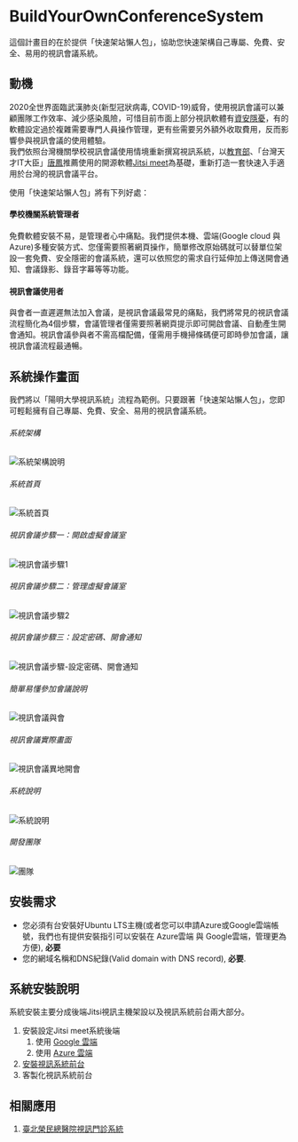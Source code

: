 # BuildYourOwnConferenceSystem
這個計畫目的在於提供「快速架站懶人包」，協助您快速架構自己專屬、免費、安全、易用的視訊會議系統。

## 動機
2020全世界面臨武漢肺炎(新型冠狀病毒, COVID-19)威脅，使用視訊會議可以兼顧團隊工作效率、減少感染風險，可惜目前市面上部分視訊軟體有[資安隱憂](https://3c.ltn.com.tw/news/40047 "自由時報")，有的軟體設定過於複雜需要專門人員操作管理，更有些需要另外額外收取費用，反而影響參與視訊會議的使用體驗。<br>
我們依照台灣機關學校視訊會議使用情境重新撰寫視訊系統，以[教育部](https://depart.moe.edu.tw/ED2700/News_Content.aspx?n=727087A8A1328DEE&s=868B3A6EDF9BA52D)、「台灣天才IT大臣」[唐鳳](https://3c.ltn.com.tw/news/40055)推薦使用的開源軟體[Jitsi meet](https://https://meet.jit.si/)為基礎，重新打造一套快速入手適用於台灣的視訊會議平台。<br>


使用「快速架站懶人包」將有下列好處：
   #### 學校機關系統管理者 
免費軟體安裝不易，是管理者心中痛點。我們提供本機、雲端(Google cloud 與 Azure)多種安裝方式、您僅需要照著網頁操作，簡單修改原始碼就可以替單位架設一套免費、安全隱密的會議系統，還可以依照您的需求自行延伸加上傳送開會通知、會議錄影、錄音字幕等等功能。
   #### 視訊會議使用者
與會者一直遲遲無法加入會議，是視訊會議最常見的痛點，我們將常見的視訊會議流程簡化為4個步驟，會議管理者僅需要照著網頁提示即可開啟會議、自動產生開會通知。視訊會議參與者不需高檔配備，僅需用手機掃條碼便可即時參加會議，讓視訊會議流程最通暢。

## 系統操作畫面
我們將以「陽明大學視訊系統」流程為範例。只要跟著「快速架站懶人包」，您即可輕鬆擁有自己專屬、免費、安全、易用的視訊會議系統。
###### 系統架構
![系統架構說明](https://github.com/Yuchunchen/BuildYourOwnConferenceSystem/blob/master/docs/images/thesystem_architecture.png "系統架構說明")

###### 系統首頁
![系統首頁](https://github.com/Yuchunchen/BuildYourOwnConferenceSystem/blob/master/docs/images/desktop_screen010.png "系統首頁")

###### 視訊會議步驟一：開啟虛擬會議室
![視訊會議步驟1](https://github.com/Yuchunchen/BuildYourOwnConferenceSystem/blob/master/docs/images/desktop_screen020.png "視訊會議步驟一：開啟虛擬會議室")

###### 視訊會議步驟二：管理虛擬會議室
![視訊會議步驟2](https://github.com/Yuchunchen/BuildYourOwnConferenceSystem/blob/master/docs/images/desktop_screen030.png "視訊會議步驟二：管理虛擬會議室")

###### 視訊會議步驟三：設定密碼、開會通知
![視訊會議步驟-設定密碼、開會通知](https://github.com/Yuchunchen/BuildYourOwnConferenceSystem/blob/master/docs/images/desktop_screen031.png "視訊會議步驟三：設定密碼、開會通知")

###### 簡單易懂參加會議說明
![視訊會議與會](https://github.com/Yuchunchen/BuildYourOwnConferenceSystem/blob/master/docs/images/desktop_screen040.png)

###### 視訊會議實際畫面
![視訊會議異地開會](https://github.com/Yuchunchen/BuildYourOwnConferenceSystem/blob/master/docs/images/desktop_screen041.png)

###### 系統說明
![系統說明](https://github.com/Yuchunchen/BuildYourOwnConferenceSystem/blob/master/docs/images/desktop_screen050.png)

###### 開發團隊
![團隊](https://github.com/Yuchunchen/BuildYourOwnConferenceSystem/blob/master/docs/images/desktop_screen060.png)

## 安裝需求
* 您必須有台安裝好Ubuntu LTS主機(或者您可以申請Azure或Google雲端帳號，我們也有提供安裝指引可以安裝在 Azure雲端 與 Google雲端，管理更為方便), **必要**
* 您的網域名稱和DNS紀錄(Valid domain with DNS record), **必要**.

## 系統安裝說明
系統安裝主要分成後端Jitsi視訊主機架設以及視訊系統前台兩大部分。
1. 安裝設定Jitsi meet系統後端
   1. 使用 [Google 雲端](./doc/install_jitsi_google.md)
   2. 使用 [Azure 雲端](./doc/install_jitsi_azure.md)
2. [安裝視訊系統前台](./doc/install_conferencesystem.md)
3. 客製化視訊系統前台

## 相關應用
1. [臺北榮民總醫院視訊門診系統](https://www.vghtpe.gov.tw/News!one.action?nid=6396)